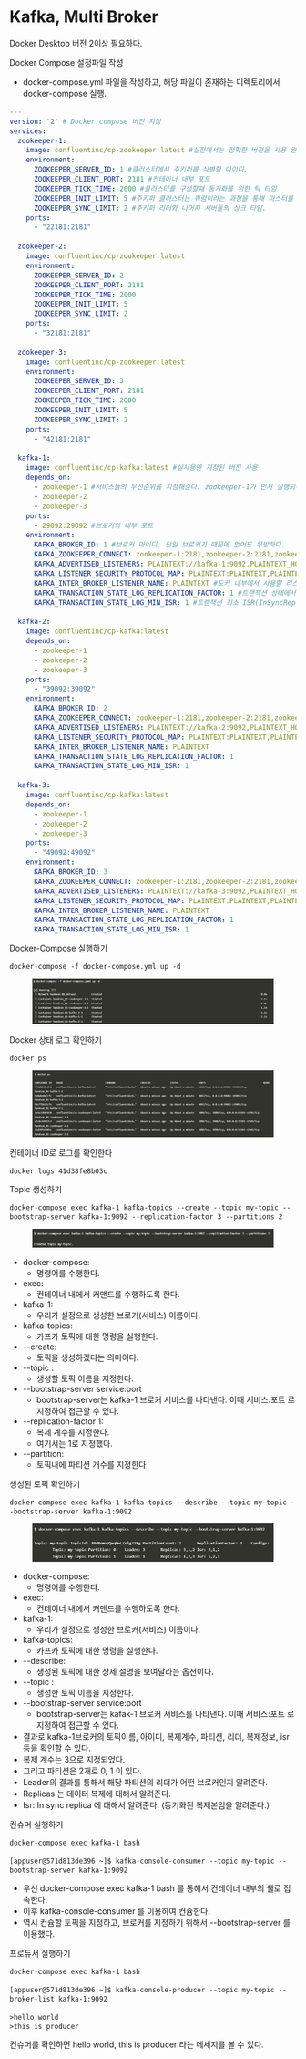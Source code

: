 # Kafka, Multi Broker

Docker Desktop 버전 2이상 필요하다.



Docker Compose 설정파일 작성

* docker-compose.yml 파일을 작성하고, 해당 파일이 존재하는 디렉토리에서 docker-compose 실행.

```yaml
---
version: '2' # Docker compose 버전 지정
services:
  zookeeper-1:
    image: confluentinc/cp-zookeeper:latest #실전에서는 정확한 버전을 사용 권장
    environment:
      ZOOKEEPER_SERVER_ID: 1 #클러스터에서 주키퍼를 식별할 아이디. 
      ZOOKEEPER_CLIENT_PORT: 2181 #컨테이너 내부 포트
      ZOOKEEPER_TICK_TIME: 2000 #클러스터를 구성할때 동기화를 위한 틱 타임
      ZOOKEEPER_INIT_LIMIT: 5 #주키퍼 클러스터는 쿼럼이라는 과정을 통해 마스터를 선출. 리더에게 커넥션을 맺을때 지정할 초기 타임아웃이다.
      ZOOKEEPER_SYNC_LIMIT: 2 #주키퍼 리더와 나머지 서버들의 싱크 타임.
    ports:
      - "22181:2181"

  zookeeper-2:
    image: confluentinc/cp-zookeeper:latest
    environment:
      ZOOKEEPER_SERVER_ID: 2
      ZOOKEEPER_CLIENT_PORT: 2181
      ZOOKEEPER_TICK_TIME: 2000
      ZOOKEEPER_INIT_LIMIT: 5
      ZOOKEEPER_SYNC_LIMIT: 2
    ports:
      - "32181:2181"

  zookeeper-3:
    image: confluentinc/cp-zookeeper:latest
    environment:
      ZOOKEEPER_SERVER_ID: 3
      ZOOKEEPER_CLIENT_PORT: 2181
      ZOOKEEPER_TICK_TIME: 2000
      ZOOKEEPER_INIT_LIMIT: 5
      ZOOKEEPER_SYNC_LIMIT: 2
    ports:
      - "42181:2181"

  kafka-1:
    image: confluentinc/cp-kafka:latest #실사용엔 지정된 버전 사용
    depends_on:
      - zookeeper-1 #서비스들의 우선순위를 지정해준다. zookeeper-1가 먼저 실행되어 있어야 컨테이너가 올라오게 된다.
      - zookeeper-2
      - zookeeper-3
    ports:
      - 29092:29092 #브로커의 내부 포트
    environment:
      KAFKA_BROKER_ID: 1 #브로커 아이디. 단일 브로커기 때문에 없어도 무방하다.
      KAFKA_ZOOKEEPER_CONNECT: zookeeper-1:2181,zookeeper-2:2181,zookeeper-3:2181 #zookeeper에 커넥션하기 위한 대상을 지정한다.
      KAFKA_ADVERTISED_LISTENERS: PLAINTEXT://kafka-1:9092,PLAINTEXT_HOST://localhost:29092 #외부에서 접속하기 위한 리스너이다.
      KAFKA_LISTENER_SECURITY_PROTOCOL_MAP: PLAINTEXT:PLAINTEXT,PLAINTEXT_HOST:PLAINTEXT #보안을 위한 프로토콜 매핑
      KAFKA_INTER_BROKER_LISTENER_NAME: PLAINTEXT #도커 내부에서 사용할 리스너 이름
      KAFKA_TRANSACTION_STATE_LOG_REPLICATION_FACTOR: 1 #트랜잭션 상태에서 복제 계수를 지정
      KAFKA_TRANSACTION_STATE_LOG_MIN_ISR: 1 #트랜잭션 최소 ISR(InSyncReplicas)설정을 지정하는 것으로, 단순 작업하기 위해 복제 계수를 1로 설정.

  kafka-2:
    image: confluentinc/cp-kafka:latest
    depends_on:
      - zookeeper-1
      - zookeeper-2
      - zookeeper-3
    ports:
      - "39092:39092"
    environment:
      KAFKA_BROKER_ID: 2
      KAFKA_ZOOKEEPER_CONNECT: zookeeper-1:2181,zookeeper-2:2181,zookeeper-3:2181
      KAFKA_ADVERTISED_LISTENERS: PLAINTEXT://kafka-2:9092,PLAINTEXT_HOST://localhost:39092
      KAFKA_LISTENER_SECURITY_PROTOCOL_MAP: PLAINTEXT:PLAINTEXT,PLAINTEXT_HOST:PLAINTEXT
      KAFKA_INTER_BROKER_LISTENER_NAME: PLAINTEXT
      KAFKA_TRANSACTION_STATE_LOG_REPLICATION_FACTOR: 1
      KAFKA_TRANSACTION_STATE_LOG_MIN_ISR: 1

  kafka-3:
    image: confluentinc/cp-kafka:latest
    depends_on:
      - zookeeper-1
      - zookeeper-2
      - zookeeper-3
    ports:
      - "49092:49092"
    environment:
      KAFKA_BROKER_ID: 3
      KAFKA_ZOOKEEPER_CONNECT: zookeeper-1:2181,zookeeper-2:2181,zookeeper-3:2181
      KAFKA_ADVERTISED_LISTENERS: PLAINTEXT://kafka-3:9092,PLAINTEXT_HOST://localhost:49092
      KAFKA_LISTENER_SECURITY_PROTOCOL_MAP: PLAINTEXT:PLAINTEXT,PLAINTEXT_HOST:PLAINTEXT
      KAFKA_INTER_BROKER_LISTENER_NAME: PLAINTEXT
      KAFKA_TRANSACTION_STATE_LOG_REPLICATION_FACTOR: 1
      KAFKA_TRANSACTION_STATE_LOG_MIN_ISR: 1
```



Docker-Compose 실행하기

```
docker-compose -f docker-compose.yml up -d
```

<figure><img src="../.gitbook/assets/image (44).png" alt=""><figcaption></figcaption></figure>

Docker 상태 로그 확인하기

```
docker ps
```

<figure><img src="../.gitbook/assets/image (45).png" alt=""><figcaption></figcaption></figure>

컨테이너 ID로 로그를 확인한다

```
docker logs 41d38fe8b03c
```



Topic 생성하기

```
docker-compose exec kafka-1 kafka-topics --create --topic my-topic --bootstrap-server kafka-1:9092 --replication-factor 3 --partitions 2
```

<figure><img src="../.gitbook/assets/image (46).png" alt=""><figcaption></figcaption></figure>

* docker-compose:
  * 명령어를 수행한다.
* exec:
  * 컨테이너 내에서 커맨드를 수행하도록 한다.
* kafka-1:
  * 우리가 설정으로 생성한 브로커(서비스) 이름이다.
* kafka-topics:
  * 카프카 토픽에 대한 명령을 실행한다.
* \--create:
  * 토픽을 생성하겠다는 의미이다.
* \--topic :
  * 생성할 토픽 이름을 지정한다.
* \--bootstrap-server service:port
  * bootstrap-server는 kafka-1 브로커 서비스를 나타낸다. 이때 서비스:포트 로 지정하여 접근할 수 있다.
* \--replication-factor 1:
  * 복제 계수를 지정한다.
  * 여기서는 1로 지정했다.
* \--partition:
  * 토픽내에 파티션 개수를 지정한다



생성된 토픽 확인하기

```
docker-compose exec kafka-1 kafka-topics --describe --topic my-topic --bootstrap-server kafka-1:9092 
```

<figure><img src="../.gitbook/assets/image (47).png" alt=""><figcaption></figcaption></figure>

* docker-compose:
  * 명령어를 수행한다.
* exec:
  * 컨테이너 내에서 커맨드를 수행하도록 한다.
* kafka-1:
  * 우리가 설정으로 생성한 브로커(서비스) 이름이다.
* kafka-topics:
  * 카프카 토픽에 대한 명령을 실행한다.
* \--describe:
  * 생성된 토픽에 대한 상세 설명을 보여달라는 옵션이다.
* \--topic :
  * 생성한 토픽 이름을 지정한다.
* \--bootstrap-server service:port
  * bootstrap-server는 kafak-1 브로커 서비스를 나타낸다. 이때 서비스:포트 로 지정하여 접근할 수 있다.
* 결과로 kafka-1브로커의 토픽이름, 아이디, 복제계수, 파티션, 리더, 복제정보, isr 등을 확인할 수 있다.
* 복제 계수는 3으로 지정되었다.
* 그리고 파티션은 2개로 0, 1 이 있다.
* Leader의 결과를 통해서 해당 파티션의 리더가 어떤 브로커인지 알려준다.
* Replicas 는 데이터 복제에 대해서 알려준다.
* Isr: In sync replica 에 대해서 알려준다. (동기화된 복제본임을 알려준다.)



컨슈머 실행하기

```
docker-compose exec kafka-1 bash

[appuser@571d813de396 ~]$ kafka-console-consumer --topic my-topic --bootstrap-server kafka-1:9092
```

* 우선 docker-compose exec kafka-1 bash 를 통해서 컨테이너 내부의 쉘로 접속한다.
* 이후 kafka-console-consumer 를 이용하여 컨슘한다.
* 역시 컨슘할 토픽을 지정하고, 브로커를 지정하기 위해서 --bootstrap-server 를 이용했다.



프로듀서 실행하기

```
docker-compose exec kafka-1 bash 

[appuser@571d813de396 ~]$ kafka-console-producer --topic my-topic --broker-list kafka-1:9092

>hello world
>this is producer
```

컨슈머를 확인하면 hello world, this is producer 라는 메세지를 볼 수 있다.

